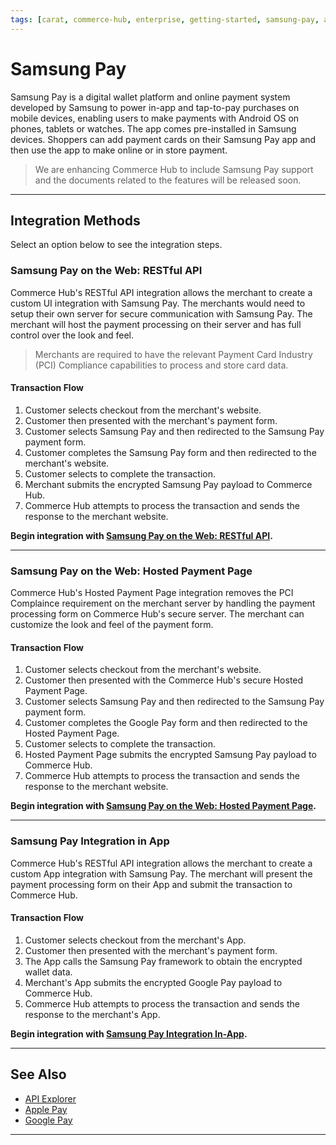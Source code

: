```yaml
---
tags: [carat, commerce-hub, enterprise, getting-started, samsung-pay, android, mobile, wallet]
---
```


# Samsung Pay

Samsung Pay is a digital wallet platform and online payment system developed by Samsung to power in-app and tap-to-pay purchases on mobile devices, enabling users to make payments with Android OS on phones, tablets or watches. The app comes pre-installed in Samsung devices. Shoppers can add payment cards on their Samsung Pay app and then use the app to make online or in store payment.

<!-- theme: danger -->
> We are enhancing Commerce Hub to include Samsung Pay support and the documents related to the features will be released soon.

---

## Integration Methods

Select an option below to see the integration steps.

### Samsung Pay on the Web: RESTful API

Commerce Hub's RESTful API integration allows the merchant to create a custom UI integration with Samsung Pay. The merchants would need to setup their own server for secure communication with Samsung Pay. The merchant will host the payment processing on their server and has full control over the look and feel.

<!-- theme: warning -->
> Merchants are required to have the relevant Payment Card Industry (PCI) Compliance capabilities to process and store card data.

#### Transaction Flow

1. Customer selects checkout from the merchant's website.
2. Customer then presented with the merchant's payment form.
3. Customer selects Samsung Pay and then redirected to the Samsung Pay payment form.
4. Customer completes the Samsung Pay form and then redirected to the merchant's website.
5. Customer selects to complete the transaction.
6. Merchant submits the encrypted Samsung Pay payload to Commerce Hub.
7. Commerce Hub attempts to process the transaction and sends the response to the merchant website.

**Begin integration with [Samsung Pay on the Web: RESTful API](?path=docs/Online-Mobile-Digital/Wallets-AltPayments/Samsung-Pay/Samsung-Pay-Web-REST.md).**

---

### Samsung Pay on the Web: Hosted Payment Page

Commerce Hub's Hosted Payment Page integration removes the PCI Complaince requirement on the merchant server by handling the payment processing form on Commerce Hub's secure server. The merchant can customize the look and feel of the payment form.

#### Transaction Flow

1. Customer selects checkout from the merchant's website.
2. Customer then presented with the Commerce Hub's secure Hosted Payment Page.
3. Customer selects Samsung Pay and then redirected to the Samsung Pay payment form.
4. Customer completes the Google Pay form and then redirected to the Hosted Payment Page.
5. Customer selects to complete the transaction.
6. Hosted Payment Page submits the encrypted Samsung Pay payload to Commerce Hub.
7. Commerce Hub attempts to process the transaction and sends the response to the merchant website.

**Begin integration with [Samsung Pay on the Web: Hosted Payment Page](?path=docs/Online-Mobile-Digital/Wallets-AltPayments/Samsung-Pay/Samsung-Pay-Web-HPP.md).**

---

### Samsung Pay Integration in App

Commerce Hub's RESTful API integration allows the merchant to create a custom App integration with Samsung Pay. The merchant will present the payment processing form on their App and submit the transaction to Commerce Hub.

#### Transaction Flow

1. Customer selects checkout from the merchant's App.
2. Customer then presented with the merchant's payment form.
3. The App calls the Samsung Pay framework to obtain the encrypted wallet data.
4. Merchant's App submits the encrypted Google Pay payload to Commerce Hub.
5. Commerce Hub attempts to process the transaction and sends the response to the merchant's App.

**Begin integration with [Samsung Pay Integration In-App](?path=docs/Online-Mobile-Digital/Wallets-AltPayments/Samsung-Pay/Samsung-Pay-App.md).**

---

## See Also

- [API Explorer](../api/?type=post&path=/payments/v1/charges)
- [Apple Pay](?path=docs/Online-Mobile-Digital/Wallets-AltPayments/Apple-Pay/Apple-Pay.md)
- [Google Pay](?path=docs/Online-Mobile-Digital/Wallets-AltPayments/Google-Pay/Google-Pay.md)

---
